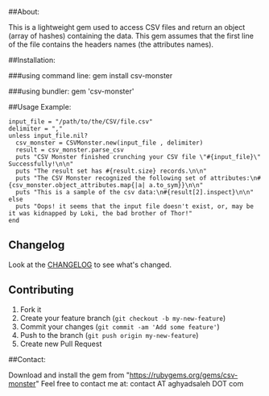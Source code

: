 ##About:

This is a lightweight gem used to access CSV files and return an object (array of hashes) containing the data. 
This gem assumes that the first line of the file contains the headers names (the attributes names).

##Installation:

###using command line:
    gem install csv-monster

###using bundler:
    gem 'csv-monster'


##Usage Example:

    input_file = "/path/to/the/CSV/file.csv"
    delimiter = ","
    unless input_file.nil?
      csv_monster = CSVMonster.new(input_file , delimiter)
      result = csv_monster.parse_csv
      puts "CSV Monster finished crunching your CSV file \"#{input_file}\" Successfully!\n\n"
      puts "The result set has #{result.size} records.\n\n"
      puts "The CSV Monster recognized the following set of attributes:\n#{csv_monster.object_attributes.map{|a| a.to_sym}}\n\n"
      puts "This is a sample of the csv data:\n#{result[2].inspect}\n\n"
    else
      puts "Oops! it seems that the input file doesn't exist, or, may be it was kidnapped by Loki, the bad brother of Thor!"
    end

## Changelog

Look at the [CHANGELOG](https://github.com/aghyad/csv-monster/blob/master/CHANGELOG.md) to see what's changed.

## Contributing

1. Fork it
2. Create your feature branch (`git checkout -b my-new-feature`)
3. Commit your changes (`git commit -am 'Add some feature'`)
4. Push to the branch (`git push origin my-new-feature`)
5. Create new Pull Request

##Contact:

Download and install the gem from "https://rubygems.org/gems/csv-monster"
Feel free to contact me at: contact AT aghyadsaleh DOT com
